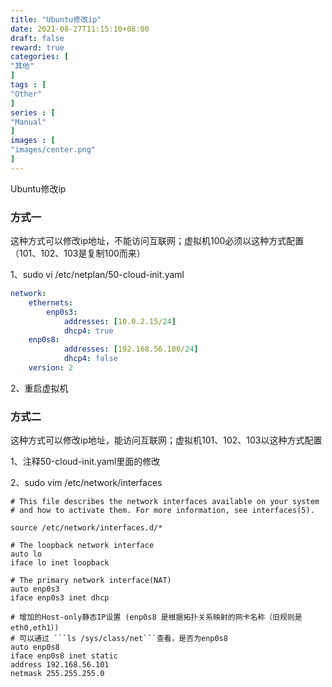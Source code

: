 ```yaml
---
title: "Ubuntu修改ip"
date: 2021-08-27T11:15:10+08:00
draft: false
reward: true
categories: [
"其他"
]
tags : [
"Other"
]
series : [
"Manual"
]
images : [
"images/center.png"
]
---
```


Ubuntu修改ip

### 方式一

这种方式可以修改ip地址，不能访问互联网；虚拟机100必须以这种方式配置（101、102、103是复制100而来）



1、sudo vi /etc/netplan/50-cloud-init.yaml

```yaml
network:
    ethernets:
        enp0s3:
            addresses: [10.0.2.15/24]
            dhcp4: true
	enp0s8:
            addresses: [192.168.56.100/24]
            dhcp4: false
    version: 2
```

2、重启虚拟机

### 方式二

这种方式可以修改ip地址，能访问互联网；虚拟机101、102、103以这种方式配置



1、注释50-cloud-init.yaml里面的修改



2、sudo vim /etc/network/interfaces

```shell
# This file describes the network interfaces available on your system
# and how to activate them. For more information, see interfaces(5).

source /etc/network/interfaces.d/*

# The loopback network interface
auto lo
iface lo inet loopback

# The primary network interface(NAT)
auto enp0s3
iface enp0s3 inet dhcp

# 增加的Host-only静态IP设置 (enp0s8 是根据拓扑关系映射的网卡名称（旧规则是eth0,eth1）)
# 可以通过 ```ls /sys/class/net```查看，是否为enp0s8
auto enp0s8
iface enp0s8 inet static
address 192.168.56.101
netmask 255.255.255.0
```
